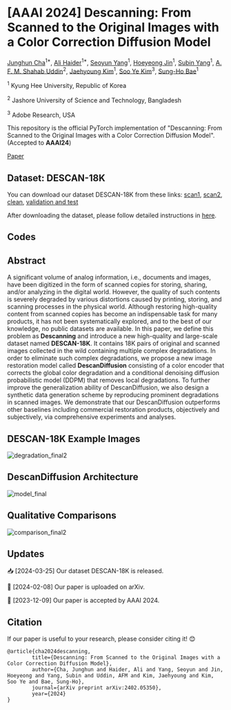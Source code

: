# [AAAI 2024] Descanning: From Scanned to the Original Images with a Color Correction Diffusion Model

[Junghun Cha](https://www.linkedin.com/in/junghun-cha-5a102b1bb/)<sup>1*</sup>, [Ali Haider]()<sup>1*</sup>, [Seoyun Yang](https://kr.linkedin.com/in/seoyun-yang-9b1323218)<sup>1</sup>, [Hoeyeong Jin](https://www.linkedin.com/in/hoeyeong-jin-91987026b/)<sup>1</sup>, [Subin Yang]()<sup>1</sup>, [A. F. M. Shahab Uddin](https://scholar.google.com/citations?user=Ckkj9gQAAAAJ&hl=en)<sup>2</sup>, [Jaehyoung Kim](https://github.com/crux153)<sup>1</sup>, [Soo Ye Kim](https://sites.google.com/view/sooyekim)<sup>3</sup>, [Sung-Ho Bae](https://scholar.google.co.kr/citations?user=EULut5oAAAAJ&hl=ko)<sup>1</sup>

<sup>1</sup> Kyung Hee University, Republic of Korea

<sup>2</sup> Jashore University of Science and Technology, Bangladesh

<sup>3</sup> Adobe Research, USA

This repository is the official PyTorch implementation of "Descanning: From Scanned to the Original Images with a Color Correction Diffusion Model". (Accepted to **AAAI24**)

[Paper](https://www.arxiv.org/abs/2402.05350)

## Dataset: DESCAN-18K

You can download our dataset DESCAN-18K from these links: [scan1](https://drive.google.com/file/d/1Uanl0NPtVxVOwGb3yzGviopW-j0Gktc6/view?usp=sharing), [scan2](https://drive.google.com/file/d/16DxzIizRdxzrul1T-dgoIzhDn9szFpvK/view?usp=sharing), [clean](https://drive.google.com/file/d/1uB8rFMOjokdYz2ynSPHnxqgqpOAEW707/view?usp=sharing), [validation and test](https://drive.google.com/file/d/12txQIib3ycHcl4f8DscziVtRdN0qZZw1/view?usp=sharing)

After downloading the dataset, please follow detailed instructions in [here](https://github.com/jhcha08/Descanning/blob/main/dataset/readme.md).

## Codes


## Abstract

A significant volume of analog information, i.e., documents and images, have been digitized in the form of scanned copies for storing, sharing, and/or analyzing in the digital world. However, the quality of such contents is severely degraded by various distortions caused by printing, storing, and scanning processes in the physical world. Although restoring high-quality content from scanned copies has become an indispensable task for many products, it has not been systematically explored, and to the best of our knowledge, no public datasets are available. In this paper, we define this problem as **Descanning** and introduce a new high-quality and large-scale dataset named **DESCAN-18K**. It contains 18K pairs of original and scanned images collected in the wild containing multiple complex degradations. In order to eliminate such complex degradations, we propose a new image restoration model called **DescanDiffusion** consisting of a color encoder that corrects the global color degradation and a conditional denoising diffusion probabilistic model (DDPM) that removes local degradations. To further improve the generalization ability of DescanDiffusion, we also design a synthetic data generation scheme by reproducing prominent degradations in scanned images. We demonstrate that our DescanDiffusion outperforms other baselines including commercial restoration products, objectively and subjectively, via comprehensive experiments and analyses.

## DESCAN-18K Example Images

![degradation_final2](https://github.com/jhcha08/Descanning/assets/55647934/1fb77feb-8b8e-4457-b98f-ca5a53e9b79c)

## DescanDiffusion Architecture

![model_final](https://github.com/jhcha08/Descanning/assets/55647934/553407bc-75a4-482d-a800-105cbe7d567e)

## Qualitative Comparisons

![comparison_final2](https://github.com/jhcha08/Descanning/assets/55647934/7cebc99c-1417-479c-a858-2199905ed631)

## Updates

📥 [2024-03-25] Our dataset DESCAN-18K is released.

📃 [2024-02-08] Our paper is uploaded on arXiv.

🎉 [2023-12-09] Our paper is accepted by AAAI 2024.

## Citation

If our paper is useful to your research, please consider citing it! 😊

```
@article{cha2024descanning,
        title={Descanning: From Scanned to the Original Images with a Color Correction Diffusion Model},
        author={Cha, Junghun and Haider, Ali and Yang, Seoyun and Jin, Hoeyeong and Yang, Subin and Uddin, AFM and Kim, Jaehyoung and Kim, Soo Ye and Bae, Sung-Ho},
        journal={arXiv preprint arXiv:2402.05350},
        year={2024}
}
```

